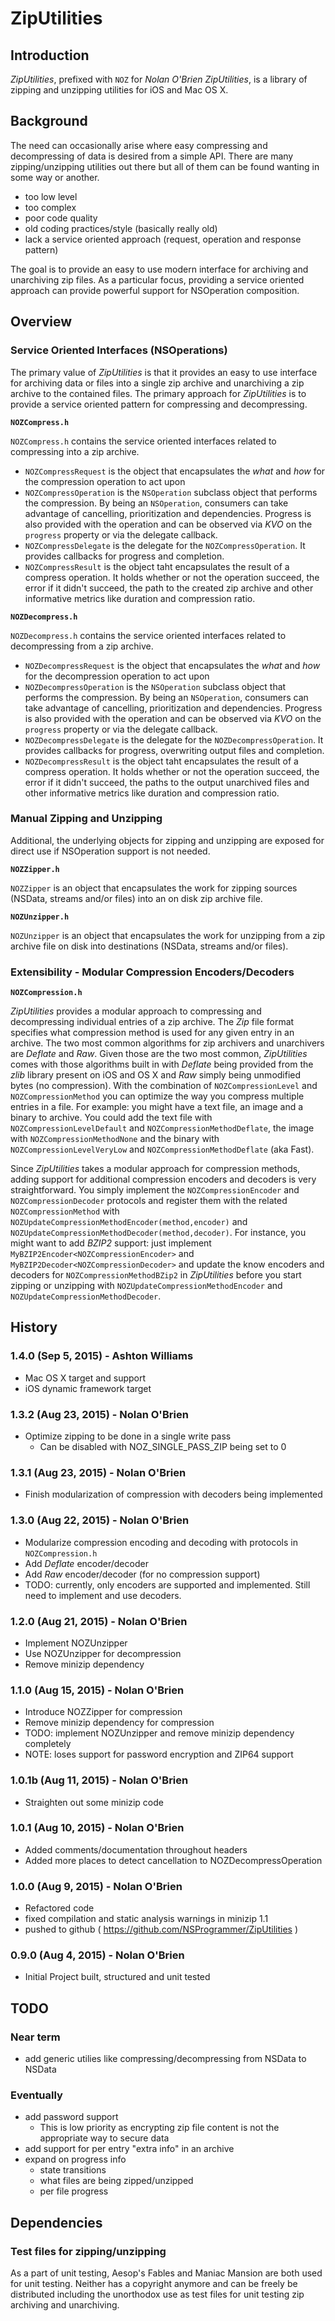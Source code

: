 # ZipUtilities

## Introduction

*ZipUtilities*, prefixed with `NOZ` for _Nolan O'Brien ZipUtilities_, is a library of zipping and unzipping utilities for iOS and Mac OS X.

## Background

The need can occasionally arise where easy compressing and decompressing of data is desired from a simple API.  There are many zipping/unzipping utilities out there but all of them can be found wanting in some way or another.

- too low level
- too complex
- poor code quality
- old coding practices/style (basically really old)
- lack a service oriented approach (request, operation and response pattern)

The goal is to provide an easy to use modern interface for archiving and unarchiving zip files. As a particular focus, providing a service oriented approach can provide powerful support for NSOperation composition.

## Overview

### Service Oriented Interfaces (NSOperations)

The primary value of _ZipUtilities_ is that it provides an easy to use interface for archiving data or files into a single zip archive and unarchiving a zip archive to the contained files.  The primary approach for _ZipUtilities_ is to provide a service oriented pattern for compressing and decompressing.

**`NOZCompress.h`**

`NOZCompress.h` contains the service oriented interfaces related to compressing into a zip archive.

- `NOZCompressRequest` is the object that encapsulates the _what_ and _how_ for the compression operation to act upon
- `NOZCompressOperation` is the `NSOperation` subclass object that performs the compression. By being an `NSOperation`, consumers can take advantage of cancelling, prioritization and dependencies.  Progress is also provided with the operation and can be observed via _KVO_ on the `progress` property or via the delegate callback.
- `NOZCompressDelegate` is the delegate for the `NOZCompressOperation`.  It provides callbacks for progress and completion.
- `NOZCompressResult` is the object taht encapsulates the result of a compress operation. It holds whether or not the operation succeed, the error if it didn't succeed, the path to the created zip archive and other informative metrics like duration and compression ratio.

**`NOZDecompress.h`**

`NOZDecompress.h` contains the service oriented interfaces related to decompressing from a zip archive.

- `NOZDecompressRequest` is the object that encapsulates the _what_ and _how_ for the decompression operation to act upon
- `NOZDecompressOperation` is the `NSOperation` subclass object that performs the compression. By being an `NSOperation`, consumers can take advantage of cancelling, prioritization and dependencies.  Progress is also provided with the operation and can be observed via _KVO_ on the `progress` property or via the delegate callback.
- `NOZDecompressDelegate` is the delegate for the `NOZDecompressOperation`.  It provides callbacks for progress, overwriting output files and completion.
- `NOZDecompressResult` is the object taht encapsulates the result of a compress operation. It holds whether or not the operation succeed, the error if it didn't succeed, the paths to the output unarchived files and other informative metrics like duration and compression ratio.

### Manual Zipping and Unzipping

Additional, the underlying objects for zipping and unzipping are exposed for direct use if NSOperation support is not needed.

**`NOZZipper.h`**

`NOZZipper` is an object that encapsulates the work for zipping sources (NSData, streams and/or
files) into an on disk zip archive file.

**`NOZUnzipper.h`**

`NOZUnzipper` is an object that encapsulates the work for unzipping from a zip archive file on disk
into destinations (NSData, streams and/or files).

### Extensibility - Modular Compression Encoders/Decoders

**`NOZCompression.h`**

_ZipUtilities_ provides a modular approach to compressing and decompressing individual entries of a zip archive.  The _Zip_ file format specifies what compression method is used for any given entry in an archive.  The two most common algorithms for zip archivers and unarchivers are *Deflate* and *Raw*.  Given those are the two most common, _ZipUtilities_ comes with those algorithms built in with *Deflate* being provided from the _zlib_ library present on iOS and OS X and *Raw* simply being unmodified bytes (no compression).  With the combination of `NOZCompressionLevel` and `NOZCompressionMethod` you can optimize the way you compress multiple entries in a file.  For example: you might have a text file, an image and a binary to archive.  You could add the text file with `NOZCompressionLevelDefault` and `NOZCompressionMethodDeflate`, the image with `NOZCompressionMethodNone` and the binary with `NOZCompressionLevelVeryLow` and `NOZCompressionMethodDeflate` (aka Fast).

Since _ZipUtilities_ takes a modular approach for compression methods, adding support for additional compression encoders and decoders is very straightforward.  You simply implement the `NOZCompressionEncoder` and `NOZCompressionDecoder` protocols and register them with the related `NOZCompressionMethod` with `NOZUpdateCompressionMethodEncoder(method,encoder)` and `NOZUpdateCompressionMethodDecoder(method,decoder)`.  For instance, you might want to add _BZIP2_ support: just implement `MyBZIP2Encoder<NOZCompressionEncoder>` and `MyBZIP2Decoder<NOZCompressionDecoder>` and update the know encoders and decoders for `NOZCompressionMethodBZip2` in _ZipUtilities_ before you start zipping or unzipping with `NOZUpdateCompressionMethodEncoder` and `NOZUpdateCompressionMethodDecoder`.

## History

### 1.4.0  (Sep 5, 2015) - Ashton Williams

- Mac OS X target and support
- iOS dynamic framework target

### 1.3.2  (Aug 23, 2015) - Nolan O'Brien

- Optimize zipping to be done in a single write pass
  - Can be disabled with NOZ_SINGLE_PASS_ZIP being set to 0

### 1.3.1  (Aug 23, 2015) - Nolan O'Brien

- Finish modularization of compression with decoders being implemented

### 1.3.0  (Aug 22, 2015) - Nolan O'Brien

- Modularize compression encoding and decoding with protocols in `NOZCompression.h`
- Add _Deflate_ encoder/decoder
- Add _Raw_ encoder/decoder (for no compression support)
- TODO: currently, only encoders are supported and implemented. Still need to implement and use decoders.

### 1.2.0  (Aug 21, 2015) - Nolan O'Brien

- Implement NOZUnzipper
- Use NOZUnzipper for decompression
- Remove minizip dependency

### 1.1.0  (Aug 15, 2015) - Nolan O'Brien

- Introduce NOZZipper for compression
- Remove minizip dependency for compression
- TODO: implement NOZUnzipper and remove minizip dependency completely
- NOTE: loses support for password encryption and ZIP64 support

### 1.0.1b (Aug 11, 2015) - Nolan O'Brien

- Straighten out some minizip code

### 1.0.1 (Aug 10, 2015) - Nolan O'Brien

- Added comments/documentation throughout headers
- Added more places to detect cancellation to NOZDecompressOperation

### 1.0.0 (Aug 9, 2015) - Nolan O'Brien

- Refactored code
- fixed compilation and static analysis warnings in minizip 1.1
- pushed to github ( https://github.com/NSProgrammer/ZipUtilities )

### 0.9.0 (Aug 4, 2015) - Nolan O'Brien

- Initial Project built, structured and unit tested

## TODO

### Near term

- add generic utilies like compressing/decompressing from NSData to NSData

### Eventually

- add password support
  - This is low priority as encrypting zip file content is not the appropriate way to secure data
- add support for per entry "extra info" in an archive
- expand on progress info
  - state transitions
  - what files are being zipped/unzipped
  - per file progress

## Dependencies

### Test files for zipping/unzipping
As a part of unit testing, Aesop's Fables and Maniac Mansion are both used for unit testing.  Neither has a copyright anymore and can be freely be distributed including the unorthodox use as test files for unit testing zip archiving and unarchiving.
